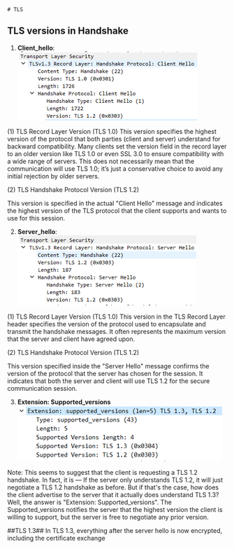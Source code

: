 	# TLS
 ## TLS versions in Handshake
1. **Client_hello**:
  ![Client Hello](./images/tls_version_client_hello.png)
  
  (1) TLS Record Layer Version (TLS 1.0)
       This version specifies the highest version of the protocol that both parties (client and server) understand for backward compatibility. Many clients set the version field in the record layer to an older version like TLS 1.0 or even SSL 3.0 to ensure compatibility with a wide range of servers. This does not necessarily mean that the communication will use TLS 1.0; it’s just a conservative choice to avoid any initial rejection by older servers.

  (2) TLS Handshake Protocol Version (TLS 1.2)

This version is specified in the actual "Client Hello" message and indicates the highest version of the TLS protocol that the client supports and wants to use for this session.
	
2. **Server_hello**:
 ![Server Hello](./images/tls_version_server_hello.png)

(1) TLS Record Layer Version (TLS 1.0)
      This version in the TLS Record Layer header specifies the version of the protocol used to encapsulate and transmit the handshake messages. It often represents the maximum version that the server and client have agreed upon.

(2) TLS Handshake Protocol Version (TLS 1.2)

This version specified inside the "Server Hello" message confirms the version of the protocol that the server has chosen for the session. It indicates that both the server and client will use TLS 1.2 for the secure communication session.

3. **Extension: Supported_versions**
 ![Supported_versions](./images/tls_version_supported_versions.png)

Note: 
This seems to suggest that the client is requesting a TLS 1.2 handshake. In fact, it is — If the server only understands TLS 1.2, it will just negotiate a TLS 1.2 handshake as before. 
But if that's the case, how does the client advertise to the server that it actually does understand TLS 1.3? Well, the answer is "Extension: Supported_versions".  The Supported_versions notifies the server that the highest version the client is willing to support, but the server is free to negotiate any prior version.

##TLS 1.3##
In TLS 1.3, everything after the server hello is now encrypted, including the certificate exchange
